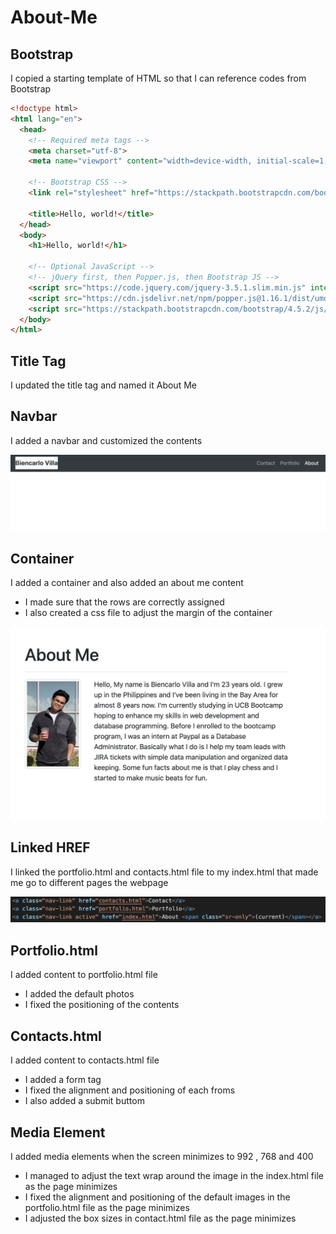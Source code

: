 # About-Me

## Bootstrap
I copied a starting template of HTML so that I can reference codes from Bootstrap

```html
<!doctype html>
<html lang="en">
  <head>
    <!-- Required meta tags -->
    <meta charset="utf-8">
    <meta name="viewport" content="width=device-width, initial-scale=1, shrink-to-fit=no">

    <!-- Bootstrap CSS -->
    <link rel="stylesheet" href="https://stackpath.bootstrapcdn.com/bootstrap/4.5.2/css/bootstrap.min.css" integrity="sha384-JcKb8q3iqJ61gNV9KGb8thSsNjpSL0n8PARn9HuZOnIxN0hoP+VmmDGMN5t9UJ0Z" crossorigin="anonymous">

    <title>Hello, world!</title>
  </head>
  <body>
    <h1>Hello, world!</h1>

    <!-- Optional JavaScript -->
    <!-- jQuery first, then Popper.js, then Bootstrap JS -->
    <script src="https://code.jquery.com/jquery-3.5.1.slim.min.js" integrity="sha384-DfXdz2htPH0lsSSs5nCTpuj/zy4C+OGpamoFVy38MVBnE+IbbVYUew+OrCXaRkfj" crossorigin="anonymous"></script>
    <script src="https://cdn.jsdelivr.net/npm/popper.js@1.16.1/dist/umd/popper.min.js" integrity="sha384-9/reFTGAW83EW2RDu2S0VKaIzap3H66lZH81PoYlFhbGU+6BZp6G7niu735Sk7lN" crossorigin="anonymous"></script>
    <script src="https://stackpath.bootstrapcdn.com/bootstrap/4.5.2/js/bootstrap.min.js" integrity="sha384-B4gt1jrGC7Jh4AgTPSdUtOBvfO8shuf57BaghqFfPlYxofvL8/KUEfYiJOMMV+rV" crossorigin="anonymous"></script>
  </body>
</html>
```

## Title Tag
I updated the title tag and named it About Me

## Navbar
I added a navbar and customized the contents

![NavBar](images/NavBar.png)

## Container
I added a container and also added an about me content
* I made sure that the rows are correctly assigned 
* I also created a css file to adjust the margin of the container

![AboutMe](images/aboutme.png)

## Linked HREF
I linked the portfolio.html and contacts.html file to my index.html that made me go to different pages the webpage

![href](images/href.png)

## Portfolio.html
I added content to portfolio.html file 
* I added the default photos
* I fixed the positioning of the contents

## Contacts.html
I added content to contacts.html file
* I added a form tag
* I fixed the alignment and positioning of each froms
* I also added a submit buttom

## Media Element
I added media elements when the screen minimizes to 992 , 768 and 400
* I managed to adjust the text wrap around the image in the index.html file as the page minimizes
* I fixed the alignment and positioning of the default images in the portfolio.html file as the page minimizes
* I adjusted the box sizes in contact.html file as the page minimizes

